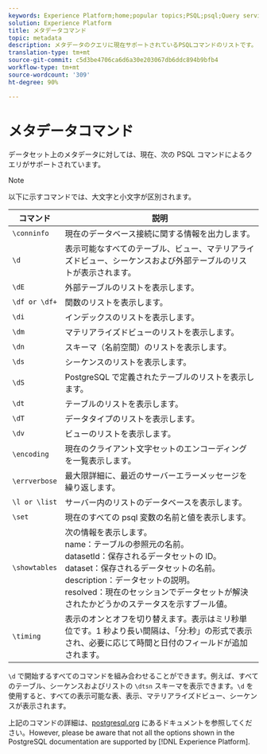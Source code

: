 ```yaml
---
keywords: Experience Platform;home;popular topics;PSQL;psql;Query service;query service;metadata;commands;metadata commands;
solution: Experience Platform
title: メタデータコマンド
topic: metadata
description: メタデータのクエリに現在サポートされているPSQLコマンドのリストです。
translation-type: tm+mt
source-git-commit: c5d3be4706ca6d6a30e203067db6ddc894b9bfb4
workflow-type: tm+mt
source-wordcount: '309'
ht-degree: 90%

---
```



# メタデータコマンド

データセット上のメタデータに対しては、現在、次の PSQL コマンドによるクエリがサポートされています。

>[!NOTE]
>
> 以下に示すコマンドでは、大文字と小文字が区別されます。

| コマンド | 説明 |
|------- | ------------|
| `\conninfo` | 現在のデータベース接続に関する情報を出力します。 |
| `\d` | 表示可能なすべてのテーブル、ビュー、マテリアライズドビュー、シーケンスおよび外部テーブルのリストが表示されます。 |
| `\dE` | 外部テーブルのリストを表示します。 |
| `\df or \df+` | 関数のリストを表示します。 |
| `\di` | インデックスのリストを表示します。 |
| `\dm` | マテリアライズドビューのリストを表示します。 |
| `\dn` | スキーマ（名前空間）のリストを表示します。 |
| `\ds` | シーケンスのリストを表示します。 |
| `\dS` | PostgreSQL で定義されたテーブルのリストを表示します。 |
| `\dt` | テーブルのリストを表示します。 |
| `\dT` | データタイプのリストを表示します。 |
| `\dv` | ビューのリストを表示します。 |
| `\encoding` | 現在のクライアント文字セットのエンコーディングを一覧表示します。 |
| `\errverbose` | 最大限詳細に、最近のサーバーエラーメッセージを繰り返します。 |
| `\l or \list` | サーバー内のリストのデータベースを表示します。 |
| `\set` | 現在のすべての psql 変数の名前と値を表示します。 |
| `\showtables` | 次の情報を表示します。<br>name：テーブルの参照元の名前。<br>datasetId：保存されるデータセットの ID。<br>dataset：保存されるデータセットの名前。<br>description：データセットの説明。<br>resolved：現在のセッションでデータセットが解決されたかどうかのステータスを示すブール値。 |
| `\timing` | 表示のオンとオフを切り替えます。表示はミリ秒単位です。1 秒より長い間隔は、「分:秒」の形式で表示され、必要に応じて時間と日付のフィールドが追加されます。 |

`\d` で開始するすべてのコマンドを組み合わせることができます。例えば、すべてのテーブル、シーケンスおよびリストの `\dtsn` スキーマを表示できます。`\d` を使用すると、すべての表示可能な表、表示、マテリアライズドビュー、シーケンスが表示されます。

上記のコマンドの詳細は、[postgresql.org](https://www.postgresql.org/docs/10/app-psql.html) にあるドキュメントを参照してください。However, please be aware that not all the options shown in the PostgreSQL documentation are supported by [!DNL Experience Platform].


